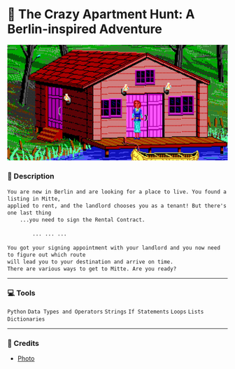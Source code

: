 # :house_with_garden: The Crazy Apartment Hunt: A Berlin-inspired Adventure
![](./images/adv.jpeg)




### :green_book: Description
```
You are new in Berlin and are looking for a place to live. You found a listing in Mitte, 
applied to rent, and the landlord chooses you as a tenant! But there's one last thing
    ...you need to sign the Rental Contract.
    
        ... ... ...
        
You got your signing appointment with your landlord and you now need to figure out which route 
will lead you to your destination and arrive on time.
There are various ways to get to Mitte. Are you ready?
```


---
### :computer: Tools
`Python` `Data Types and Operators` `Strings` `If Statements` `Loops` `Lists` `Dictionaries`


---
### :page_with_curl: Credits
- [Photo](https://www.wired.com/2021/03/geeks-guide-adventure-games/)
